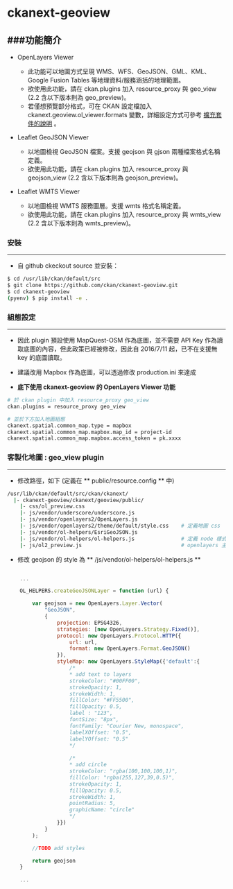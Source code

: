 # ckanext-geoview

<script type="text/javascript" src="../js/general.js"></script>

###功能簡介
---
* OpenLayers Viewer
    * 此功能可以地圖方式呈現 WMS、WFS、GeoJSON、GML、KML、Google Fusion Tables 等地理資料/服務涵括的地理範圍。
    * 欲使用此功能，請在 ckan.plugins 加入 resource_proxy 與 geo_view (2.2 含以下版本則為 geo_preview)。
    * 若僅想預覽部分格式，可在 CKAN 設定檔加入 ckanext.geoview.ol_viewer.formats 變數，詳細設定方式可參考 [擴充套件的說明](https://github.com/ckan/ckanext-geoview#openlayers-viewer) 。

* Leaflet GeoJSON Viewer
    * 以地圖檢視 GeoJSON 檔案。支援 geojson 與 gjson 兩種檔案格式名稱定義。
    * 欲使用此功能，請在 ckan.plugins 加入 resource_proxy 與 geojson_view (2.2 含以下版本則為 geojson_preview)。

* Leaflet WMTS Viewer
    * 以地圖檢視 WMTS 服務圖層。支援 wmts 格式名稱定義。
    * 欲使用此功能，請在 ckan.plugins 加入 resource_proxy 與 wmts_view (2.2 含以下版本則為 wmts_preview)。

### 安裝
---

* 自 github ckeckout source 並安裝：

```Bash
$ cd /usr/lib/ckan/default/src
$ git clone https://github.com/ckan/ckanext-geoview.git
$ cd ckanext-geoview
(pyenv) $ pip install -e .
```

### 組態設定
---

* 因此 plugin 預設使用 MapQuest-OSM 作為底圖，並不需要 API Key 作為讀取底圖的內容，但此政策已經被修改，因此自 2016/7/11 起，已不在支援無 key 的底圖讀取。

* 建議改用 Mapbox 作為底圖，可以透過修改 production.ini 來達成

* **底下使用 ckanext-geoview 的 OpenLayers Viewer 功能**

```bash
# 於 ckan plugin 中加入 resource_proxy geo_view
ckan.plugins = resource_proxy geo_view

# 並於下方加入地圖組態
ckanext.spatial.common_map.type = mapbox
ckanext.spatial.common_map.mapbox.map_id = project-id
ckanext.spatial.common_map.mapbox.access_token = pk.xxxx
```

### 客製化地圖 : geo_view plugin
---

* 修改路徑，如下 (定義在 ** public/resource.config ** 中)

```bash
/usr/lib/ckan/default/src/ckan/ckanext/
  |- ckanext-geoview/ckanext/geoview/public/
    |- css/ol_preview.css
    |- js/vendor/underscore/underscore.js
    |- js/vendor/openlayers2/OpenLayers.js
    |- js/vendor/openlayers2/theme/default/style.css    # 定義地圖 css
    |- js/vendor/ol-helpers/EsriGeoJSON.js
    |- js/vendor/ol-helpers/ol-helpers.js               # 定義 node 樣式
    |- js/ol2_preview.js                                # openlayers 主框架
```

* 修改 geojson 的 style 為 ** /js/vendor/ol-helpers/ol-helpers.js **

```javascript

    ...

    OL_HELPERS.createGeoJSONLayer = function (url) {

        var geojson = new OpenLayers.Layer.Vector(
            "GeoJSON",
            {
                projection: EPSG4326,
                strategies: [new OpenLayers.Strategy.Fixed()],
                protocol: new OpenLayers.Protocol.HTTP({
                    url: url,
                    format: new OpenLayers.Format.GeoJSON()
                }),
                styleMap: new OpenLayers.StyleMap({'default':{
                    /*
                    * add text to layers
                    strokeColor: "#00FF00",
                    strokeOpacity: 1,
                    strokeWidth: 1,
                    fillColor: "#FF5500",
                    fillOpacity: 0.5,
                    label : "123",
                    fontSize: "8px",
                    fontFamily: "Courier New, monospace",
                    labelXOffset: "0.5",
                    labelYOffset: "0.5"
                    */
                    
                    /*
                    * add circle
                    strokeColor: "rgba(100,100,100,1)",
                    fillColor: "rgba(255,127,39,0.5)",
                    strokeOpacity: 1,
                    fillOpacity: 0.5,
                    strokeWidth: 1,
                    pointRadius: 5,
                    graphicName: "circle"
                    */
                }})
            }
        );

        //TODO add styles

        return geojson
    }
    
    ...
    
```











